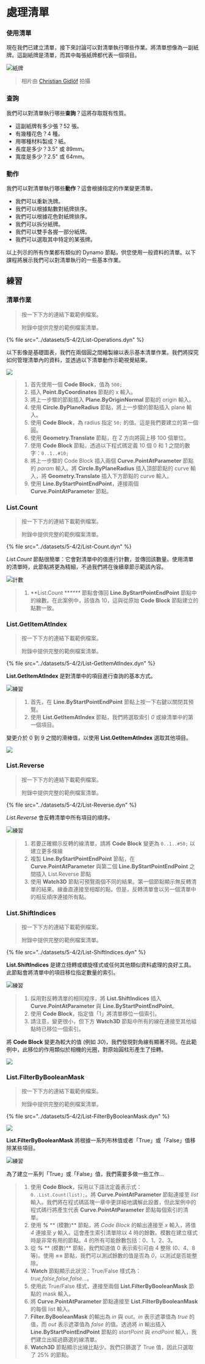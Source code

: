 # 處理清單

### 使用清單

現在我們已建立清單，接下來討論可以對清單執行哪些作業。將清單想像為一副紙牌。這副紙牌是清單，而其中每張紙牌都代表一個項目。

![紙牌](../images/5-4/2/Playing\_cards\_modified.jpg)

> 相片由 [Christian Gidlöf](https://commons.wikimedia.org/wiki/File:Playing\_cards\_modified.jpg) 拍攝

### 查詢

我們可以對清單執行哪些**查詢**？這將存取既有性質。

* 這副紙牌有多少張？52 張。
* 有幾種花色？4 種。
* 用哪種材料製成？紙。
* 長度是多少？3.5" 或 89mm。
* 寬度是多少？2.5" 或 64mm。

### 動作

我們可以對清單執行哪些**動作**？這會根據指定的作業變更清單。

* 我們可以重新洗牌。
* 我們可以根據點數對紙牌排序。
* 我們可以根據花色對紙牌排序。
* 我們可以拆分紙牌。
* 我們可以雙手各握一部分紙牌。
* 我們可以選取其中特定的某張牌。

以上列示的所有作業都有類似的 Dynamo 節點，供您使用一般資料的清單。以下課程將展示我們可以對清單執行的一些基本作業。

## **練習**

### **清單作業**

> 按一下下方的連結下載範例檔案。
>
> 附錄中提供完整的範例檔案清單。

{% file src="../datasets/5-4/2/List-Operations.dyn" %}

以下影像是基礎圖表，我們在兩個圓之間繪製線以表示基本清單作業。我們將探究如何管理清單內的資料，並透過以下清單動作示範視覺結果。

![](../images/5-4/2/workingwithlist-listoperation.jpg)

> 1. 首先使用一個 **Code Block**，值為 `500;`
> 2. 插入 **Point.ByCoordinates** 節點的 x 輸入。
> 3. 將上一步驟的節點插入 **Plane.ByOriginNormal** 節點的 origin 輸入。
> 4. 使用 **Circle.ByPlaneRadius** 節點，將上一步驟的節點插入 plane 輸入。
> 5. 使用 **Code Block**，為 radius 指定 `50;` 的值。這是我們要建立的第一個圓。
> 6. 使用 **Geometry.Translate** 節點，在 Z 方向將圓上移 100 個單位。
> 7. 使用 **Code Block** 節點，透過以下程式碼定義 10 個 0 和 1 之間的數字：`0..1..#10;`
> 8. 將上一步驟的 Code Block 插入兩個 **Curve.PointAtParameter** 節點的 _param_ 輸入。將 **Circle.ByPlaneRadius** 插入頂部節點的 curve 輸入，將 **Geometry.Translate** 插入下方節點的 curve 輸入。
> 9. 使用 **Line.ByStartPointEndPoint**，連接兩個 **Curve.PointAtParamete**_r_ 節點。

### List.Count

> 按一下下方的連結下載範例檔案。
>
> 附錄中提供完整的範例檔案清單。

{% file src="../datasets/5-4/2/List-Count.dyn" %}

_List.Count_ 節點很簡單：它會對清單中的值進行計數，並傳回該數量。使用清單的清單時，此節點將更為精細，不過我們將在後續章節示範該內容。

![計數](../images/5-4/2/workingwithlist-listoperation-listcount.jpg)

> 1. **List.Count **_****_ 節點會傳回 **Line.ByStartPointEndPoint** 節點中的線數。在此案例中，該值為 10，這與從原始 **Code Block** 節點建立的點數一致。

### List.GetItemAtIndex

> 按一下下方的連結下載範例檔案。
>
> 附錄中提供完整的範例檔案清單。

{% file src="../datasets/5-4/2/List-GetItemAtIndex.dyn" %}

**List.GetItemAtIndex** 是對清單中的項目進行查詢的基本方式。

![練習](../images/5-4/2/workingwithlist-getitemindex01.jpg)

> 1. 首先，在 **Line.ByStartPointEndPoint** 節點上按一下右鍵以關閉其預覽。
> 2. 使用 **List.GetItemAtIndex** 節點，我們將選取索引 _0_ 或線清單中的第一個項目。

變更介於 0 到 9 之間的滑棒值，以使用 **List.GetItemAtIndex** 選取其他項目。

![](../images/5-4/2/workingwithlist-getitemindex02.gif)

### List.Reverse

> 按一下下方的連結下載範例檔案。
>
> 附錄中提供完整的範例檔案清單。

{% file src="../datasets/5-4/2/List-Reverse.dyn" %}

_List.Reverse_ 會反轉清單中所有項目的順序。

![練習](../images/5-4/2/workingwithlist-listreverse.jpg)

> 1. 若要正確顯示反轉的線清單，請將 **Code Block** 變更為 `0..1..#50;` 以建立更多條線
> 2. 複製 **Line.ByStartPointEndPoint** 節點，在 **Curve.PointAtParameter** 與第二個 **Line.ByStartPointEndPoint** 之間插入 List.Reverse 節點
> 3. 使用 **Watch3D** 節點可預覽兩個不同的結果。第一個節點顯示無反轉清單的結果。線垂直連接至相鄰的點。但是，反轉清單會以另一個清單中的相反順序連接所有點。

### List.ShiftIndices <a href="#listshiftindices" id="listshiftindices"></a>

> 按一下下方的連結下載範例檔案。
>
> 附錄中提供完整的範例檔案清單。

{% file src="../datasets/5-4/2/List-ShiftIndices.dyn" %}

**List.ShiftIndices** 是建立扭轉或螺旋樣式或任何其他類似資料處理的良好工具。此節點會將清單中的項目移位指定數量的索引。

![練習](../images/5-4/2/workingwithlist-shiftIndices01.jpg)

> 1. 採用對反轉清單的相同程序，將 **List.ShiftIndices** 插入 **Curve.PointAtParameter** 與 **Line.ByStartPointEndPoint**。
> 2. 使用 **Code Block**，指定值「1」將清單移位一個索引。
> 3. 請注意，變更很小，但下方 **Watch3D** 節點中所有的線在連接至其他組點時已移位一個索引。

將 **Code Block** 變更為較大的值 (例如 _30_)，我們發現對角線有顯著不同。在此範例中，此移位的作用類似於相機的光圈，對原始圓柱形產生了扭轉。

![](../images/5-4/2/workingwithlist-shiftIndices02.jpg)

### List.FilterByBooleanMask <a href="#listfilterbybooleanmask" id="listfilterbybooleanmask"></a>

> 按一下下方的連結下載範例檔案。
>
> 附錄中提供完整的範例檔案清單。

{% file src="../datasets/5-4/2/List-FilterByBooleanMask.dyn" %}

![](../images/5-4/2/ListFilterBool.png)

**List.FilterByBooleanMask** 將根據一系列布林值或者「True」或「False」值移除某些項目。

![練習](../images/5-4/2/workingwithlist-filterbyboolmask.jpg)

為了建立一系列「True」或「False」值，我們需要多做一些工作...

> 1. 使用 **Code Block**，採用以下語法定義表示式：`0..List.Count(list);`。將 **Curve.PointAtParameter** 節點連接至 _list_ 輸入。我們將在程式碼區塊一章中更詳細地講解此設置，但此案例中的程式碼行將產生代表 **Curve.PointAtParameter** 節點每個索引的清單。
> 2. 使用 _**%**_ ** (模數)** 節點，將 _Code Block_ 的輸出連接至 _x_ 輸入，將值 _4_ 連接至 _y_ 輸入。這會產生索引清單除以 4 時的餘數。模數在建立樣式時是非常有用的節點。4 的所有可能餘數包括：0、1、2、3。
> 3. 從 _**%**_ ** (模數)** 節點，我們知道值 0 表示索引可由 4 整除 (0、4、8 等)。使用 **==** 節點，我們可以測試餘數的值是否為 _0_，以測試是否能整除。
> 4. **Watch** 節點顯示此狀況：True/False 樣式為：_true,false,false,false..._。
> 5. 使用此 True/False 樣式，連接至兩個 **List.FilterByBooleanMask** 節點的 mask 輸入。
> 6. 將 **Curve.PointAtParameter** 節點連接至 **List.FilterByBooleanMask** 的每個 list 輸入。
> 7. **Filter.ByBooleanMask** 的輸出為 _in_ 與 _out_。_in_ 表示遮罩值為 _true_ 的值，而 _out_ 表示遮罩值為 _false_ 的值。透過將 _in_ 輸出插入 **Line.ByStartPointEndPoint** 節點的 _startPoint_ 與 _endPoint_ 輸入，我們建立出經過篩選的線清單。
> 8. **Watch3D** 節點顯示出線比點少。我們只篩選了 True 值，因此只選取了 25% 的節點。
